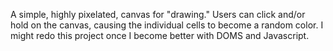 A simple, highly pixelated, canvas for "drawing."
Users can click and/or hold on the canvas, causing
the individual cells to become a random color.
I might redo this project once I become better with
DOMS and Javascript.